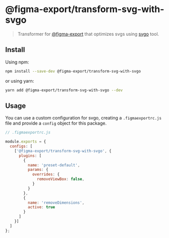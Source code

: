 # @figma-export/transform-svg-with-svgo

> Transformer for [@figma-export](https://github.com/marcomontalbano/figma-export) that optimizes svgs using [svgo](https://github.com/svg/svgo) tool.

## Install

Using npm:

```sh
npm install --save-dev @figma-export/transform-svg-with-svgo
```

or using yarn:

```sh
yarn add @figma-export/transform-svg-with-svgo --dev
```

## Usage

You can use a custom configuration for svgo, creating a `.figmaexportrc.js` file and provide a `config` object for this package.

```js
// .figmaexportrc.js

module.exports = {
  configs: [
    ['@figma-export/transform-svg-with-svgo', {
      plugins: [
        {
          name: 'preset-default',
          params: {
            overrides: {
              removeViewBox: false,
            }
          }
        },
        {
          name: 'removeDimensions',
          active: true
        }
      ]
    }]
  ]
};
```
